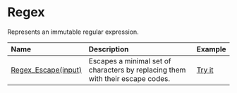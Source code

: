 # Regex

Represents an immutable regular expression.

| Name | Description | Example |
| :--- | :---------- | :------ |
| [Regex_Escape(input)](/regex-escape) | Escapes a minimal set of characters by replacing them with their escape codes. | [Try it]()|
